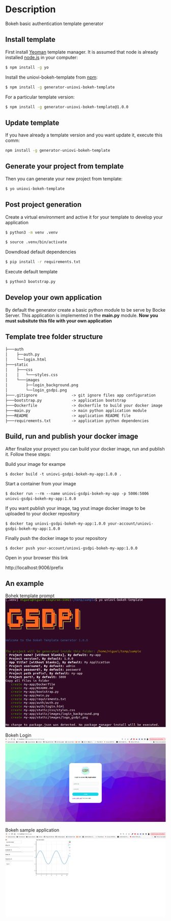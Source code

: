 # Description
Bokeh basic authentication template generator 

## Install template

First install [Yeoman](http://yeoman.io) template manager. It is assumed that node is already installed [node.js](https://nodejs.org/) in your computer:

```bash
$ npm install -g yo
```

Install the uniovi-bokeh-template from [npm](https://www.npmjs.com/):

```bash
$ npm install -g generator-uniovi-bokeh-template
```

For a particular template version:

```bash
$ npm install -g generator-uniovi-bokeh-template@1.0.0
```
## Update template

If you have already a template version and you want update it, execute this comm:

```bash
npm install -g generator-uniovi-bokeh-template
```

## Generate your project from template

Then you can generate your new project from template:

```bash
$ yo uniovi-bokeh-template
```

## Post project generation

Create a virtual environment and active it for your template to develop your application

```bash
$ python3 -m venv .venv
```

```bash
$ source .venv/bin/activate
```

Downdload default dependencies
```bash
$ pip install -r requirements.txt
```

Execute default template
```bash
$ python3 bootstrap.py
```
## Develop your own application

By default the generator create a basic python module to be serve by Bocke Server. This application is implemented in the **main.py** module. **Now you must subsitute this file with your own application**

## Template tree folder structure

```text
├───auth
│    ├──auth.py
│    └──login.html
├───static
│    ├───css
│    │   └───styles.css
│    └───images
│        ├──login_background.png
│        └──login_gsdpi.png
├───.gitignore               -> git ignore files app configuration
├───bootstrap.py             -> application bootstrap
├───Dockerfile               -> dockerfile to build your docker image
├───main.py                  -> main python application module
├───README                   -> application README file
├───requirements.txt         -> application python dependencies
```

## Build, run and publish your docker image

After finalize your proyect you can build your docker image, run and publish it. Follow these steps:

Build your image for exampe

```
$ docker build -t uniovi-gsdpi-bokeh-my-app:1.0.0 .
```

Start a container from your image

```
$ docker run --rm --name uniovi-gsdpi-bokeh-my-app -p 5006:5006 uniovi-gsdpi-bokeh-my-app:1.0.0
```

If you want publish your image, tag yout image docker image to be uploaded to your docker repository

```
$ docker tag uniovi-gsdpi-bokeh-my-app:1.0.0 your-account/uniovi-gsdpi-bokeh-my-app:1.0.0
```

Finally push the docker image to your repository

```
$ docker push your-account/uniovi-gsdpi-bokeh-my-app:1.0.0
```

Open in your browser this link

http://localhost:9006/prefix

## An example
Bohek template prompt
![bokeh-template-prompt](./captures/bokeh_template_prompt.png "bokeh-template-prompt")

Bokeh Login
![bokeh-login](./captures/bokeh_login.png "bokeh-login")

Bokeh sample application
![bokeh-application](./captures/bokeh_application.png "bokeh-application")